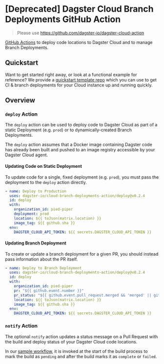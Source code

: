 # [Deprecated] Dagster Cloud Branch Deployments GitHub Action

> Please use https://github.com/dagster-io/dagster-cloud-action

[GitHub Actions](https://docs.github.com/en/actions) to deploy code locations to Dagster Cloud and to manage Branch Deployments.

## Quickstart

Want to get started right away, or look at a functional example for reference? We provide a [quickstart template repo](https://github.com/dagster-io/dagster-cloud-branch-deployments-quickstart) which you can use to get CI & branch deployments for your Cloud instance up and running quickly.

## Overview
### `deploy` Action

The `deploy` action can be used to deploy code to Dagster Cloud as part of a static Deployment (e.g. `prod`) or to dynamically-created Branch Deployments.

The `deploy` action assumes that a Docker image containing Dagster code has already been built and pushed to an image registry accessible by your Dagster Cloud agent.

#### Updating Code on Static Deployment

To update code for a single, fixed deployment (e.g. `prod`), you must
pass the deployment to the `deploy` action directly.

```yaml
- name: Deploy to Production
  uses: dagster-io/cloud-branch-deployments-action/deploy@v0.2.4
  id: deploy
  with:
    organization_id: pied-piper
    deployment: prod
    location: ${{ toJson(matrix.location) }}
    image_tag: ${{ github.sha }}
  env:
    DAGSTER_CLOUD_API_TOKEN: ${{ secrets.DAGSTER_CLOUD_API_TOKEN }}
```

#### Updating Branch Deployment

To create or update a branch deployment for a given PR, you should
instead pass information about the PR itself.

```yaml
- name: Deploy to Branch Deployment
  uses: dagster-io/cloud-branch-deployments-action/deploy@v0.2.4
  id: deploy
  with:
    organization_id: pied-piper
    pr: "${{ github.event.number }}"
    pr_status: "${{ github.event.pull_request.merged && 'merged' || github.event.pull_request.state }}"
    location: ${{ toJson(matrix.location) }}
    image_tag: ${{ github.sha }}
  env:
    DAGSTER_CLOUD_API_TOKEN: ${{ secrets.DAGSTER_CLOUD_API_TOKEN }}
```

### `notify` Action

The optional `notify` action updates a status message on a Pull Request with the build and deploy status of your Dagster Cloud code locations.

In our [sample workflow](./.github/workflows/branch_deployments.yml), it is invoked at the start of the build process to mark the build as `pending` and after the build marks it as `complete` or `failed`.

